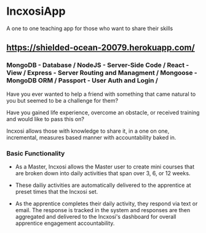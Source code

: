 # IncxosiApp
A one to one teaching app for those who want to share their skills

## https://shielded-ocean-20079.herokuapp.com/

### MongoDB - Database / NodeJS - Server-Side Code / React - View / Express - Server Routing and Managment / Mongoose - MongoDB ORM / Passport - User Auth and Login / 

Have you ever wanted to help a friend with something that came natural to you but seemed to be a challenge for them?

Have you gained life experience, overcome an obstacle, or received training and would like to pass this on?

Incxosi allows those with knowledge to share it, in a one on one, incremental, measures based manner with accountability baked in.

### Basic Functionality

- As a Master, Incxosi allows the Master user to create mini courses that are broken down into daily activities that span over 3, 6, or 12 weeks.

- These dailiy activities are automatically delivered to the apprentice at preset times that the Incxosi set.

- As the apprentice completes their daily activity, they respond via text or email. The response is tracked in the system and responses are then aggregated and delivered to the Incxosi's dashboard for overall apprentice engagement accountability.
